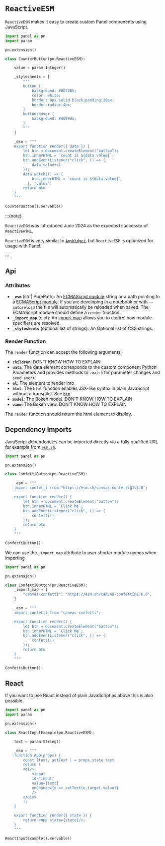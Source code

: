 # `ReactiveESM`

`ReactiveESM` makes it easy to create custom Panel components using JavaScript.

```python
import panel as pn
import param

pn.extension()

class CounterButton(pn.ReactiveESM):

    value = param.Integer()

    _stylesheets = [
        """
        button {
            background: #0072B5;
            color: white;
            border: 0px solid black;padding:10px;
            border-radius:4px;
        }
        button:hover {
            background: #4099da;
        }
        """
    ]

    _esm = """
    export function render({ data }) {
        let btn = document.createElement("button");
        btn.innerHTML = `count is ${data.value}`;
        btn.addEventListener("click", () => {
            data.value+=1
        });
        data.watch(() => {
            btn.innerHTML = `count is ${data.value}`;
          }, 'value')
        return btn
    }
    """

CounterButton().servable()
```

:::{note}

`ReactiveESM` was introduced June 2024 as the expected successor of `ReactiveHTML`.

`ReactiveESM` is very similar to [`AnyWidget`](https://anywidget.dev/), but `ReactiveESM` is optimized for usage with Panel.

:::

## Api

### Attributes

* **`_esm`** (str | PurePath): An [ECMAScript module](https://nodejs.org/api/esm.html#modules-ecmascript-modules) string or a path pointing to a [ECMAScript module](https://nodejs.org/api/esm.html#modules-ecmascript-modules). If you are developing in a notebook or with `--autoreload` the file will automatically be reloaded when saved. The ECMAScript module should define a `render` function.
* **`_import_map`** (dict): An [import map](https://developer.mozilla.org/en-US/docs/Web/HTML/Element/script/type/importmap) allows you to control how module specifiers are resolved.
* **`_stylesheets`** (optional list of strings): An Optional  list of CSS strings.


### Render Function

The `render` function can accept the following arguments:

- **`children`**: DON'T KNOW HOW TO EXPLAIN
- **`data`**: The data element corresponds to the custom component Python Parameters and provides methods to `.watch` for parameter changes and `send_event`.
- **`el`**: The element to render into
- **`html`**: The `html` function enables JSX-like syntax in plain JavaScript without a transpiler. See [`htm`](https://github.com/developit/htm).
- **`model`**: The Bokeh model. DON'T KNOW HOW TO EXPLAIN
- **`view`**: The Bokeh view. DON'T KNOW HOW TO EXPLAIN

The `render` function should return the html element to display.

## Dependency Imports

JavaScript dependencies can be imported directly via a fully qualified URL for example from [`esm.sh`](https://esm.sh/).

```python
import panel as pn

pn.extension()

class ConfettiButton(pn.ReactiveESM):

    _esm = """
    import confetti from "https://esm.sh/canvas-confetti@1.6.0";

    export function render() {
        let btn = document.createElement("button");
        btn.innerHTML = `Click Me`;
        btn.addEventListener("click", () => {
            confetti()
        });
        return btn
    }
    """

ConfettiButton()
```

We can use the `_import_map` attribute to user shorter module names when importing

```python
import panel as pn

pn.extension()

class ConfettiButton(pn.ReactiveESM):
    _import_map = {
        "canvas-confetti": "https://esm.sh/canvas-confetti@1.6.0",
    }

    _esm = """
    import confetti from "canvas-confetti";

    export function render() {
        let btn = document.createElement("button");
        btn.innerHTML = `Click Me`;
        btn.addEventListener("click", () => {
            confetti()
        });
        return btn
    }
    """

ConfettiButton()
```

## React

If you want to use React instead of plain JavaScript as above this is also possible.

```python
import panel as pn
import param

pn.extension()

class ReactInputExample(pn.ReactiveESM):

    text = param.String()

    _esm = """
    function App(props) {
        const [text, setText ] = props.state.text
        return (
        <div>
            <input
            id="input"
            value={text}
            onChange={e => setText(e.target.value)}
            />
        </div>
        );
    }

    export function render({ state }) {
        return <App state={state}/>;
    }
    """

ReactInputExample().servable()
```
